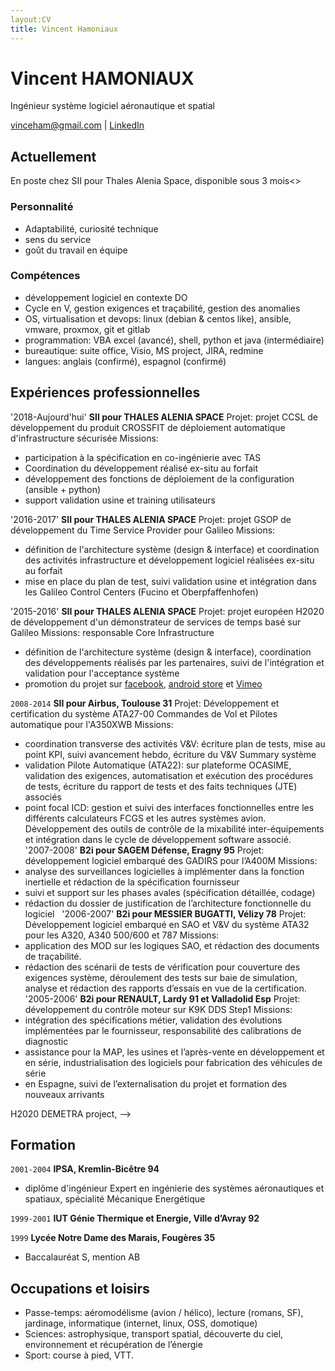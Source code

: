 ```yaml
---
layout:CV
title: Vincent Hamoniaux
---
```

# Vincent HAMONIAUX
Ingénieur système logiciel aéronautique et spatial

<div id="webaddress">
<a href="vinceham@gmail.com">vinceham@gmail.com</a>
| <a href="https://fr.linkedin.com/in/vincent-hamoniaux-a54255112">LinkedIn</a>
</div>


## Actuellement

En poste chez SII pour Thales Alenia Space, disponible sous 3 mois<>

### Personnalité
- Adaptabilité, curiosité technique
- sens du service
- goût du travail en équipe

### Compétences

- développement logiciel en contexte DO
- Cycle en V, gestion exigences et traçabilité, gestion des anomalies
- OS, virtualisation et devops: linux (debian & centos like), ansible, vmware, proxmox, git et gitlab
- programmation: VBA excel (avancé), shell, python et java (intermédiaire)
- bureautique: suite office, Visio, MS project, JIRA, redmine
- langues: anglais (confirmé), espagnol (confirmé)

## Expériences professionnelles

'2018-Aujourd'hui'
__SII pour THALES ALENIA SPACE__
Projet: projet CCSL de développement du produit CROSSFIT de déploiement automatique d'infrastructure sécurisée
Missions:
- participation à la spécification en co-ingénierie avec TAS
- Coordination du développement réalisé ex-situ au forfait
- développement des fonctions de déploiement de la configuration (ansible + python)
- support validation usine et training utilisateurs

'2016-2017'
__SII pour THALES ALENIA SPACE__
Projet: projet GSOP de développement du Time Service Provider pour Galileo
Missions:
- définition de l'architecture système (design & interface) et coordination des activités infrastructure et développement logiciel réalisées ex-situ au forfait
- mise en place du plan de test, suivi validation usine et intégration dans les Galileo Control Centers (Fucino et Oberpfaffenhofen)

'2015-2016'
__SII pour THALES ALENIA SPACE__
Projet: projet européen H2020 de développement d'un démonstrateur de services de temps basé sur Galileo
Missions: responsable Core Infrastructure
- définition de l'architecture système (design & interface), coordination des développements réalisés par les partenaires, suivi de l'intégration et validation pour l'acceptance système
- promotion du projet sur [facebook](https://www.facebook.com/demetratime), [android store](https://play.google.com/store/apps/details?id=eu.demetratime.demetra) et [Vimeo](https://vimeo.com/185464126)

`2008-2014`
__SII pour Airbus, Toulouse 31__
Projet: Développement et certification du système ATA27-00 Commandes de Vol et Pilotes automatique pour l'A350XWB
Missions:
- coordination transverse des activités V&V: écriture plan de tests, mise au point KPI, suivi avancement hebdo, écriture du V&V Summary système
- validation Pilote Automatique (ATA22): sur plateforme OCASIME, validation des exigences, automatisation et exécution des procédures de tests, écriture du rapport de tests et des faits techniques (JTE) associés
- point focal ICD: gestion et suivi des interfaces fonctionnelles entre les différents calculateurs FCGS et les autres systèmes avion. Développement des outils de contrôle de la mixabilité inter-équipements et intégration dans le cycle de développement software associé.
 
'2007-2008'
__B2i pour SAGEM Défense, Eragny 95__
Projet: développement logiciel embarqué des GADIRS pour l’A400M
Missions:
- analyse des surveillances logicielles à implémenter dans la fonction inertielle et rédaction de la spécification fournisseur
- suivi et support sur les phases avales (spécification détaillée, codage)
- rédaction du dossier de justification de l’architecture fonctionnelle du logiciel
 
'2006-2007'
__B2i pour MESSIER BUGATTI, Vélizy 78__
Projet: Développement logiciel embarqué en SAO et V&V du système ATA32 pour les A320, A340 500/600 et 787 
Missions:
- application des MOD sur les logiques SAO, et rédaction des documents de traçabilité.
- rédaction des scénarii de tests de vérification pour couverture des exigences système, déroulement des tests sur baie de simulation, analyse et rédaction des rapports d’essais en vue de la certification.
 
'2005-2006'
__B2i pour RENAULT, Lardy 91 et Valladolid Esp__
Projet: développement du contrôle moteur sur K9K DDS Step1
Missions:
- intégration des spécifications métier, validation des évolutions implémentées par le fournisseur, responsabilité des calibrations de diagnostic
- assistance pour la MAP, les usines et l’après-vente en développement et en série, industrialisation des logiciels pour fabrication des véhicules de série
- en Espagne, suivi de l’externalisation du projet et formation des nouveaux arrivants

H2020 DEMETRA project,  -->


## Formation

`2001-2004`
__IPSA, Kremlin-Bicêtre 94__

- diplôme d'ingénieur Expert en ingénierie des systèmes aéronautiques et spatiaux, spécialité Mécanique Energétique

`1999-2001`
__IUT Génie Thermique et Energie, Ville d’Avray 92__

`1999`
__Lycée Notre Dame des Marais, Fougères 35__

- Baccalauréat S, mention AB


## Occupations et loisirs

- Passe-temps: aéromodélisme (avion / hélico), lecture (romans, SF), jardinage, informatique (internet, linux, OSS, domotique)
- Sciences: astrophysique, transport spatial, découverte du ciel, environnement et récupération de l’énergie
- Sport: course à pied, VTT.


<!-- ### Footer

Last updated: Août 2018 -->


